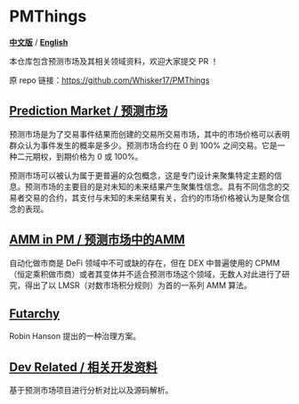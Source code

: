 # PMThings

[**中文版**](https://github.com/Whisker17/PMThings/blob/main/README_CN.md) / [**English**](https://github.com/Whisker17/PMThings/blob/main/README.md)

本仓库包含预测市场及其相关领域资料，欢迎大家提交 PR ！

原 repo 链接：https://github.com/Whisker17/PMThings

## [Prediction Market / 预测市场](https://github.com/Whisker17/PMThings/blob/main/pm/README.md)

预测市场是为了交易事件结果而创建的交易所交易市场，其中的市场价格可以表明群众认为事件发生的概率是多少。预测市场合约在 0 到 100% 之间交易。它是一种二元期权，到期价格为 0 或 100%。

预测市场可以被认为属于更普遍的众包概念，这是专门设计来聚集特定主题的信息。预测市场的主要目的是对未知的未来结果产生聚集性信念。具有不同信念的交易者交易的合约，其支付与未知的未来结果有关，合约的市场价格被认为是聚合信念的表现。

## [AMM in PM / 预测市场中的AMM](https://github.com/Whisker17/PMThings/blob/main/amm/README.md)

自动化做市商是 DeFi 领域中不可或缺的存在，但在 DEX 中普遍使用的 CPMM （恒定乘积做市商）或者其变体并不适合预测市场这个领域，无数人对此进行了研究，得出了以 LMSR（对数市场积分规则）为首的一系列 AMM 算法。

## [Futarchy](https://github.com/Whisker17/PMThings/blob/main/futarchy/README.md) 

Robin Hanson 提出的一种治理方案。

## [Dev Related / 相关开发资料]((https://github.com/Whisker17/PMThings/blob/main/dev/README.md))

基于预测市场项目进行分析对比以及源码解析。



